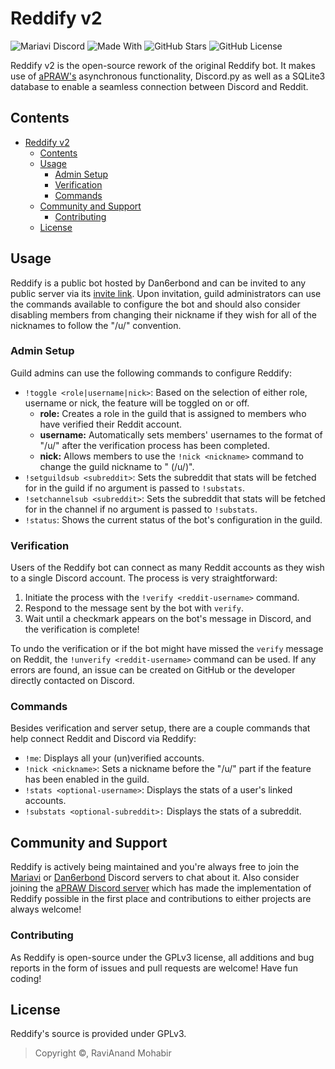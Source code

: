 # Reddify v2

![Mariavi Discord](https://img.shields.io/discord/554773624784027658?color=7289da&label=Discord&logo=discord&style=flat-square)
![Made With](https://img.shields.io/badge/made_with-Python_3.7-blue?style=flat-square&logo=python)
![GitHub Stars](https://img.shields.io/github/stars/Dan6erbond/Reddify-v2?style=flat-square)
![GitHub License](https://img.shields.io/github/license/Dan6erbond/Reddify-v2?style=flat-square)

Reddify v2 is the open-source rework of the original Reddify bot. It makes use of [aPRAW's](http://apraw.readthedocs.io/) asynchronous functionality, Discord.py as well as a SQLite3 database to enable a seamless connection between Discord and Reddit.

## Contents

- [Reddify v2](#reddify-v2)
  - [Contents](#contents)
  - [Usage](#usage)
    - [Admin Setup](#admin-setup)
    - [Verification](#verification)
    - [Commands](#commands)
  - [Community and Support](#community-and-support)
    - [Contributing](#contributing)
  - [License](#license)

## Usage

Reddify is a public bot hosted by Dan6erbond and can be invited to any public server via its [invite link](https://discord.com/oauth2/authorize?client_id=555093732010229760&scope=bot). Upon invitation, guild administrators can use the commands available to configure the bot and should also consider disabling members from changing their nickname if they wish for all of the nicknames to follow the "/u/<reddit-username>" convention.

### Admin Setup

Guild admins can use the following commands to configure Reddify:

- `!toggle <role|username|nick>`: Based on the selection of either role, username or nick, the feature will be toggled on or off.
  - **role:** Creates a role in the guild that is assigned to members who have verified their Reddit account.
  - **username:** Automatically sets members' usernames to the format of "/u/<reddit-username>" after the verification process has been completed.
  - **nick:** Allows members to use the `!nick <nickname>` command to change the guild nickname to "<nickname> (/u/<reddit-username>)".
- `!setguildsub <subreddit>`: Sets the subreddit that stats will be fetched for in the guild if no argument is passed to `!substats`.
- `!setchannelsub <subreddit>`: Sets the subreddit that stats will be fetched for in the channel if no argument is passed to `!substats`.
- `!status`: Shows the current status of the bot's configuration in the guild.

### Verification

Users of the Reddify bot can connect as many Reddit accounts as they wish to a single Discord account. The process is very straightforward:

1.  Initiate the process with the `!verify <reddit-username>` command.
2.  Respond to the message sent by the bot with `verify`.
3.  Wait until a checkmark appears on the bot's message in Discord, and the verification is complete!

To undo the verification or if the bot might have missed the `verify` message on Reddit, the `!unverify <reddit-username>` command can be used. If any errors are found, an issue can be created on GitHub or the developer directly contacted on Discord.

### Commands

Besides verification and server setup, there are a couple commands that help connect Reddit and Discord via Reddify:

- `!me`: Displays all your (un)verified accounts.
- `!nick <nickname>`: Sets a nickname before the "/u/<reddit-username>" part if the feature has been enabled in the guild.
- `!stats <optional-username>`: Displays the stats of a user's linked accounts.
- `!substats <optional-subreddit>:` Displays the stats of a subreddit.

## Community and Support

Reddify is actively being maintained and you're always free to join the [Mariavi](https://img.shields.io/discord/554773624784027658?color=7289da&label=Discord&logo=discord&style=flat-square) or [Dan6erbond](https://discord.gg/wMEyKZk) Discord servers to chat about it. Also consider joining the [aPRAW Discord server](https://discord.gg/66avTS7) which has made the implementation of Reddify possible in the first place and contributions to either projects are always welcome!

### Contributing

As Reddify is open-source under the GPLv3 license, all additions and bug reports in the form of issues and pull requests are welcome! Have fun coding!

## License

Reddify's source is provided under GPLv3.

> Copyright ©, RaviAnand Mohabir
